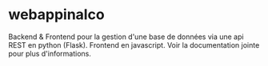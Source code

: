 # webappinalco
Backend & Frontend pour la gestion d'une base de données via une api REST en python (Flask). Frontend en javascript.
Voir la documentation jointe pour plus d'informations.

